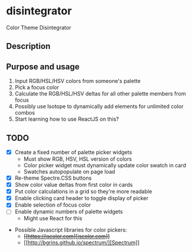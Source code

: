 # disintegrator

Color Theme Disintegrator

## Description


## Purpose and usage

1. Input RGB/HSL/HSV colors from someone's palette
2. Pick a focus color
3. Calculate the RGB/HSL/HSV deltas for all other palette members from focus
4. Possibly use Isotope to dynamically add elements for unlimited color combos
5. Start learning how to use ReactJS on this?

## TODO

- [X] Create a fixed number of palette picker widgets
    - Must show RGB, HSV, HSL version of colors
    - Color picker widget must dynamically update color swatch in card
    - Swatches autopopulate on page load
- [X] Re-theme Spectre.CSS buttons
- [X] Show color value deltas from first color in cards
- [x] Put color calculations in a grid so they're more readable
- [X] Enable clicking card header to toggle display of picker
- [X] Enable selection of focus color
- [ ] Enable dynamic numbers of palette widgets
    - Might use React for this

- Possible Javascript libraries for color pickers:
  * ~~[[https://jscolor.com][jscolor.com]]~~
  * [[http://bgrins.github.io/spectrum/][Spectrum]]



